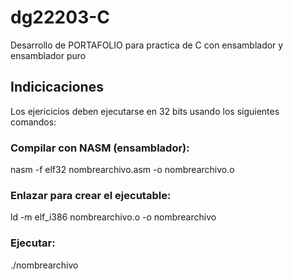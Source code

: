 # dg22203-C
Desarrollo de PORTAFOLIO para practica de C con ensamblador y ensamblador puro


## Indicicaciones
Los ejericicios deben ejecutarse en 32 bits usando los siguientes comandos:

### Compilar con NASM (ensamblador):
nasm -f elf32 nombrearchivo.asm -o nombrearchivo.o

### Enlazar para crear el ejecutable:

ld -m elf_i386 nombrearchivo.o -o nombrearchivo

### Ejecutar:

./nombrearchivo

